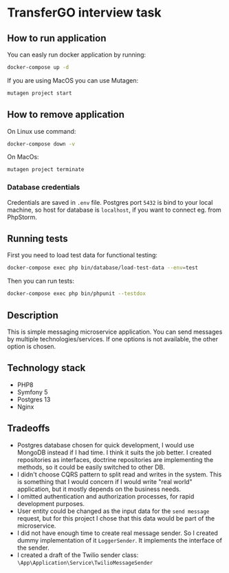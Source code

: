 TransferGO interview task
=========================

## How to run application

You can easly run docker application by running:
```bash
docker-compose up -d
```

If you are using MacOS you can use Mutagen:

```bash
mutagen project start
```

## How to remove application

On Linux use command: 

```bash
docker-compose down -v
```

On MacOs:

```bash
mutagen project terminate
```

### Database credentials

Credentials are saved in `.env` file. Postgres port `5432` is bind to your local machine, so host for database is `localhost`, if you want to connect eg. from PhpStorm. 

## Running tests

First you need to load test data for functional testing:

```bash
docker-compose exec php bin/database/load-test-data --env=test
```

Then you can run tests:

```bash
docker-compose exec php bin/phpunit --testdox
```

## Description

This is simple messaging microservice application. You can send messages by multiple technologies/services. If one options is not available, the other option is chosen.

## Technology stack

* PHP8
* Symfony 5
* Postgres 13
* Nginx

## Tradeoffs

* Postgres database chosen for quick development, I would use MongoDB instead if I had time. I think it suits the job better. I created repositories as interfaces, doctrine repositories are implementing the methods, so it could be easily switched to other DB.
* I didn't choose CQRS pattern to split read and writes in the system. This is something that I would concern if I would write "real world" application, but it mostly depends on the business needs.
* I omitted authentication and authorization processes, for rapid development purposes.
* User entity could be changed as the input data for the `send message` request, but for this project I chose that this data would be part of the microservice.
* I did not have enough time to create real message sender. So I created dummy implementation of it `LoggerSender`. It implements the interface of the sender.
* I created a draft of the Twilio sender class: `\App\Application\Service\TwilioMessageSender`
